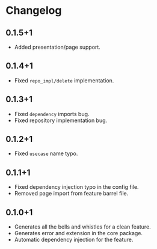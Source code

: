 # Changelog

## 0.1.5+1

- Added presentation/page support.

## 0.1.4+1

- Fixed `repo_impl/delete` implementation.

## 0.1.3+1

- Fixed `dependency` imports bug.
- Fixed repository implementation bug.

## 0.1.2+1

- Fixed `usecase` name typo.

## 0.1.1+1

- Fixed dependency injection typo in the config file.
- Removed page import from feature barrel file.

## 0.1.0+1

- Generates all the bells and whistles for a clean feature.
- Generates error and extension in the core package.
- Automatic dependency injection for the feature.
